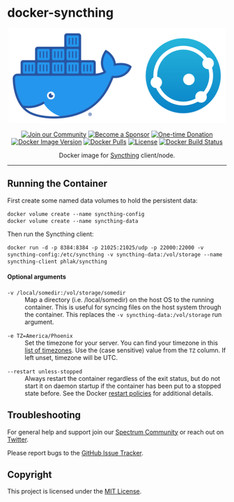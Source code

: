 docker-syncthing
================

<p align="center">
    <img src="docker-syncthing.png" alt="Docker Syncthing" width="500">
<p>

<p align="center">
    <a href="https://spectrum.chat/phlaknet"><img src="https://img.shields.io/badge/Join_the-Community-7b16ff.svg?style=for-the-badge" alt="Join our Community"></a>
    <a href="https://github.com/users/PHLAK/sponsorship"><img src="https://img.shields.io/badge/Become_a-Sponsor-cc4195.svg?style=for-the-badge" alt="Become a Sponsor"></a>
    <a href="https://paypal.me/ChrisKankiewicz"><img src="https://img.shields.io/badge/Make_a-Donation-006bb6.svg?style=for-the-badge" alt="One-time Donation"></a>
    <br>
    <a href="https://hub.docker.com/repository/docker/phlak/syncthing/tags"><img alt="Docker Image Version" src="https://img.shields.io/docker/v/phlak/syncthing?style=flat-square&sort=semver"></a>
    <a href="https://hub.docker.com/repository/docker/phlak/syncthing"><img alt="Docker Pulls" src="https://img.shields.io/docker/pulls/phlak/syncthing?style=flat-square"></a>
    <a href="https://github.com/PHLAK/docker-syncthing/blob/master/LICENSE"><img src="https://img.shields.io/github/license/PHLAK/docker-syncthing?style=flat-square" alt="License"></a>
    <a href="https://hub.docker.com/repository/docker/phlak/syncthing/builds"><img alt="Docker Build Status" src="https://img.shields.io/docker/build/phlak/syncthing?style=flat-square"></a>
</p>

<p align="center">
    Docker image for <a href="https://syncthing.net">Syncthing</a> client/node.
</p>

---

Running the Container
---------------------

First create some named data volumes to hold the persistent data:

    docker volume create --name syncthing-config
    docker volume create --name syncthing-data

Then run the Syncthing client:

    docker run -d -p 8384:8384 -p 21025:21025/udp -p 22000:22000 -v syncthing-config:/etc/syncthing -v syncthing-data:/vol/storage --name syncthing-client phlak/syncthing

#### Optional arguments

<dl>
    <dt><code>-v /local/somedir:/vol/storage/somedir</code></dt>
    <dd>Map a directory (i.e. /local/somedir) on the host OS to the running container.  This is useful for syncing files on the host system through the container. This replaces the <code>-v syncthing-data:/vol/storage</code> run argument.</dd>
</dl>

<dl>
    <dt><code>-e TZ=America/Phoenix</code></dt>
    <dd>Set the timezone for your server. You can find your timezone in this <a href="https://goo.gl/uy1J6q">list of timezones</a>. Use the (case sensitive) value from the <code>TZ</code> column. If left unset, timezone will be UTC.</dd>
</dl>

<dl>
    <dt><code>--restart unless-stopped</code></dt>
    <dd>Always restart the container regardless of the exit status, but do not start it on daemon startup if the container has been put to a stopped state before. See the Docker <a href="https://goo.gl/Y0dlDH">restart policies</a> for additional details.</dd>
</dl>

Troubleshooting
---------------

For general help and support join our [Spectrum Community](https://spectrum.chat/phlaknet) or reach out on [Twitter](https://twitter.com/PHLAK).

Please report bugs to the [GitHub Issue Tracker](https://github.com/PHLAK/docker-syncthing/issues).

Copyright
---------

This project is licensed under the [MIT License](https://github.com/PHLAK/docker-syncthing/blob/master/LICENSE).
